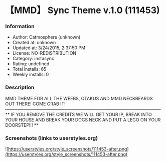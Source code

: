 # 【MMD】 Sync Theme v.1.0 (111453)

### Information
- Author: Catmosphere (unknown)
- Created at: unknown
- Updated at: 3/24/2015, 2:37:50 PM
- License: NO-REDISTRIBUTION
- Category: instasync
- Rating: undefined
- Total installs: 65
- Weekly installs: 0


### Description
MMD THEME FOR ALL THE WEEBS, OTAKUS AND MMD NECKBEARDS OUT THERE! COME GRAB IT!
──────────────────────────────────────────────────
** IF YOU REMOVE THE CREDITS WE WILL GET YOUR IP, BREAK INTO YOUR HOUSE AND BREAK YOUR DOGS NECK AND PUT A LEGO ON YOUR DOORSTEP!!! **


### Screenshots (links to userstyles.org)
![https://userstyles.org/style_screenshots/111453-after.png](https://userstyles.org/style_screenshots/111453-after.png)


